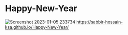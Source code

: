 ﻿# Happy-New-Year
![Screenshot 2023-01-05 233734](https://user-images.githubusercontent.com/121637338/211128839-0f06a06d-e9ec-413f-ab00-decf39c916fa.png)
https://sabbir-hossain-ksa.github.io/Happy-New-Year/
